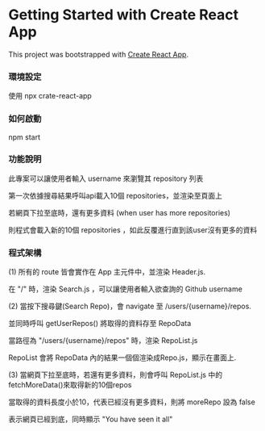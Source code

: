 # Getting Started with Create React App

This project was bootstrapped with [Create React App](https://github.com/facebook/create-react-app).


### 環境設定
使用 npx crate-react-app

### 如何啟動
npm start

### 功能說明
此專案可以讓使用者輸入 username 來瀏覽其 repository 列表  

第一次依據搜尋結果呼叫api載入10個 repositories，並渲染至頁面上 

若網頁下拉至底時，還有更多資料 (when user has more repositories)

則程式會載入新的10個 repositories ，如此反覆進行直到該user沒有更多的資料

### 程式架構

(1)
所有的 route 皆會實作在 App 主元件中，並渲染 Header.js. 

在 "/" 時，渲染 Search.js ，可以讓使用者輸入欲查詢的 Github username

(2)
當按下搜尋鍵(Search Repo)，會 navigate 至 /users/{username}/repos. 

並同時呼叫 getUserRepos() 將取得的資料存至 RepoData 

當路徑為 "/users/{username}/repos" 時，渲染 RepoList.js  

RepoList 會將 RepoData 內的結果一個個渲染成Repo.js，顯示在畫面上. 

(3)
當網頁下拉至底時，若還有更多資料，則會呼叫 RepoList.js 中的 fetchMoreData()來取得新的10個repos  

當取得的資料長度小於10，代表已經沒有更多資料，則將 moreRepo 設為 false 

表示網頁已經到底，同時顯示 "You have seen it all"



